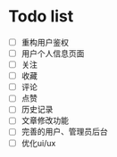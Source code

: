 # Todo list

- [ ] 重构用户鉴权
- [ ] 用户个人信息页面
- [ ] 关注
- [ ] 收藏
- [ ] 评论
- [ ] 点赞
- [ ] 历史记录
- [ ] 文章修改功能
- [ ] 完善的用户、管理员后台
- [ ] 优化ui/ux